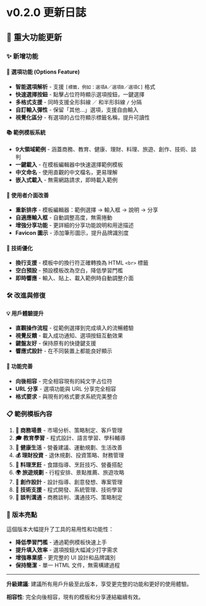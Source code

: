 # v0.2.0 更新日誌

## 🎉 重大功能更新

### ✨ 新增功能

#### 🎯 選項功能 (Options Feature)
- **智能選項解析** - 支援 `[標籤，例如：選項A／選項B／選項C]` 格式
- **快速選擇按鈕** - 點擊占位符時顯示選項按鈕，一鍵選擇
- **多格式支援** - 同時支援全形斜線 `／` 和半形斜線 `/` 分隔
- **自訂輸入彈性** - 保留「其他...」選項，支援自由輸入
- **視覺化區分** - 有選項的占位符顯示標籤名稱，提升可讀性

#### 📚 範例模板系統
- **9大領域範例** - 涵蓋商務、教育、健康、理財、料理、旅遊、創作、技術、談判
- **一鍵載入** - 在模板編輯器中快速選擇範例模板
- **中文命名** - 使用直觀的中文檔名，更易理解
- **嵌入式載入** - 無需網路請求，即時載入範例

#### 🎨 使用者介面改善
- **重新排序** - 模板編輯器：範例選擇 → 輸入框 → 說明 → 分享
- **自適應輸入框** - 自動調整高度，無需捲動
- **增強分享功能** - 更詳細的分享功能說明和用途描述
- **Favicon 圖示** - 添加筆形圖示，提升品牌識別度

#### 🔧 技術優化
- **換行支援** - 模板中的換行符正確轉換為 HTML `<br>` 標籤
- **空白預設** - 預設模板改為空白，降低學習門檻
- **即時響應** - 輸入、貼上、載入範例時自動調整介面

### 🛠️ 改進與修復

#### 💡 用戶體驗提升
- **直觀操作流程** - 從範例選擇到完成填入的流暢體驗
- **視覺反饋** - 載入成功通知、選項按鈕互動效果
- **鍵盤友好** - 保持原有的快捷鍵支援
- **響應式設計** - 在不同裝置上都能良好顯示

#### 🔄 功能完善
- **向後相容** - 完全相容現有的純文字占位符
- **URL 分享** - 選項功能與 URL 分享完全相容
- **格式要求** - 與現有的格式要求系統完美整合

### 📋 範例模板內容

1. **💼 商務場景** - 市場分析、策略制定、客戶管理
2. **🎓 教育學習** - 程式設計、語言學習、學科輔導
3. **🏃 健康生活** - 營養建議、運動規劃、生活改善
4. **💰 理財投資** - 退休規劃、投資策略、財務管理
5. **🍳 料理烹飪** - 食譜指導、烹飪技巧、營養搭配
6. **🌍 旅遊規劃** - 行程安排、景點推薦、旅遊攻略
7. **🎨 創作設計** - 設計指導、創意發想、專案管理
8. **🔧 技術支援** - 程式開發、系統管理、技術學習
9. **💬 談判溝通** - 商務談判、溝通技巧、策略制定

### 🎯 版本亮點

這個版本大幅提升了工具的易用性和功能性：

- **降低學習門檻** - 通過範例模板快速上手
- **提升填入效率** - 選項按鈕大幅減少打字需求
- **增強專業感** - 更完整的 UI 設計和品牌識別
- **保持簡潔** - 單一 HTML 文件，無需構建過程

---

**升級建議**: 建議所有用戶升級至此版本，享受更完整的功能和更好的使用體驗。

**相容性**: 完全向後相容，現有的模板和分享連結繼續有效。